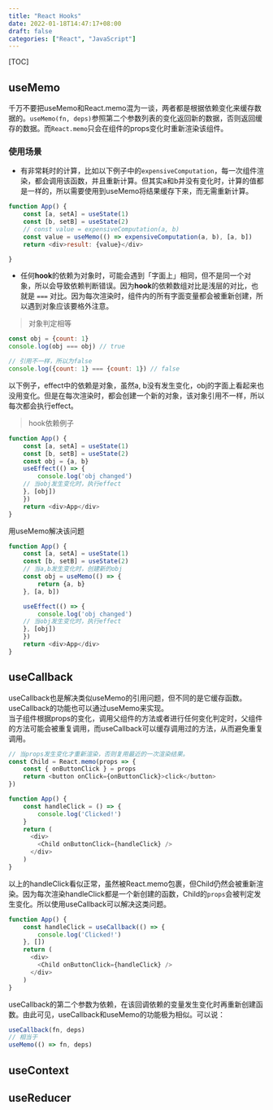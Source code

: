 ```yaml
---
title: "React Hooks"
date: 2022-01-18T14:47:17+08:00
draft: false
categories: ["React", "JavaScript"]
---
```


[TOC]

## useMemo

千万不要把useMemo和React.memo混为一谈，两者都是根据依赖变化来缓存数据的。`useMemo(fn, deps)`参照第二个参数列表的变化返回新的数据，否则返回缓存的数据。而`React.memo`只会在组件的props变化时重新渲染该组件。

### 使用场景
- 有非常耗时的计算，比如以下例子中的`expensiveComputation`，每一次组件渲染，都会调用该函数，并且重新计算。但其实a和b并没有变化时，计算的值都是一样的，所以需要使用到useMemo将结果缓存下来，而无需重新计算。
```js
function App() {
    const [a, setA] = useState(1)
    const [b, setB] = useState(2)
    // const value = expensiveComputation(a, b)
    const value = useMemo(() => expensiveComputation(a, b), [a, b])
    return <div>result: {value}</div>

}
```
- 任何**hook**的依赖为对象时，可能会遇到「字面上」相同，但不是同一个对象，所以会导致依赖判断错误。因为**hook**的依赖数组对比是浅层的对比，也就是 `===` 对比。因为每次渲染时，组件内的所有字面变量都会被重新创建，所以遇到对象应该要格外注意。
> 对象判定相等
```js
const obj = {count: 1}
console.log(obj === obj) // true

// 引用不一样，所以为false
console.log({count: 1} === {count: 1}) // false
```


以下例子，effect中的依赖是对象，虽然a, b没有发生变化，obj的字面上看起来也没用变化。但是在每次渲染时，都会创建一个新的对象，该对象引用不一样，所以每次都会执行effect。
> hook依赖例子
```js
function App() {
    const [a, setA] = useState(1)
    const [b, setB] = useState(2)
    const obj = {a, b}
    useEffect(() => {
        console.log('obj changed')
    // 当obj发生变化时，执行effect
    }, [obj])
    })
    return <div>App</div>
}
```
用useMemo解决该问题
```js
function App() {
    const [a, setA] = useState(1)
    const [b, setB] = useState(2)
    // 当a,b发生变化时，创建新的obj
    const obj = useMemo(() => {
        return {a, b}
    }, [a, b])

    useEffect(() => {
        console.log('obj changed')
    // 当obj发生变化时，执行effect
    }, [obj])
    })
    return <div>App</div>
}
```


## useCallback

useCallback也是解决类似useMemo的引用问题，但不同的是它缓存函数。useCallback的功能也可以通过useMemo来实现。\
当子组件根据props的变化，调用父组件的方法或者进行任何变化判定时，父组件的方法可能会被重复调用，而useCallback可以缓存调用过的方法，从而避免重复调用。
```js
// 当props发生变化才重新渲染，否则复用最近的一次渲染结果。
const Child = React.memo(props => {
    const { onButtonClick } = props
    return <button onClick={onButtonClick}>click</button>
})

function App() {
    const handleClick = () => {
        console.log('Clicked!')
    }
    return (
      <div>
        <Child onButtonClick={handleClick} />
      </div>
    )
}
```
以上的handleClick看似正常，虽然被React.memo包裹，但Child仍然会被重新渲染。因为每次渲染handleClick都是一个新创建的函数，Child的`props`会被判定发生变化。所以使用useCallback可以解决这类问题。
```js
function App() {
    const handleClick = useCallback(() => {
        console.log('Clicked!')
    }, [])
    return (
      <div>
        <Child onButtonClick={handleClick} />
      </div>
    )
}
```
useCallback的第二个参数为依赖，在该回调依赖的变量发生变化时再重新创建函数。由此可见，useCallback和useMemo的功能极为相似。可以说：
```js
useCallback(fn, deps)
// 相当于
useMemo(() => fn, deps)
```

## useContext


## useReducer

